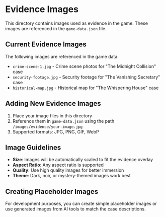 # Evidence Images

This directory contains images used as evidence in the game. These images are referenced in the `game-data.json` file.

## Current Evidence Images

The following images are referenced in the game data:

- `crime-scene-1.jpg` - Crime scene photos for "The Midnight Collision" case
- `security-footage.jpg` - Security footage for "The Vanishing Secretary" case
- `historical-map.jpg` - Historical map for "The Whispering House" case

## Adding New Evidence Images

1. Place your image files in this directory
2. Reference them in `game-data.json` using the path `/images/evidence/your-image.jpg`
3. Supported formats: JPG, PNG, GIF, WebP

## Image Guidelines

- **Size**: Images will be automatically scaled to fit the evidence overlay
- **Aspect Ratio**: Any aspect ratio is supported
- **Quality**: Use high quality images for better immersion
- **Theme**: Dark, noir, or mystery-themed images work best

## Creating Placeholder Images

For development purposes, you can create simple placeholder images or use generated images from AI tools to match the case descriptions.
